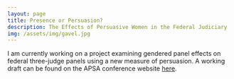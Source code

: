 ```yaml
---
layout: page
title: Presence or Persuasion?
description: The Effects of Persuasive Women in the Federal Judiciary
img: /assets/img/gavel.jpg
---
```


I am currently working on a project examining gendered panel effects on federal three-judge panels using a new measure of persuasion. A working draft can be found on the APSA conference website  [here](https://convention2.allacademic.com/one/apsa/apsa17/index.php?cmd=Online+Program+View+Paper&selected_paper_id=1246509&PHPSESSID=8st79g8ic5rr4ioo1sskmja1s4).


